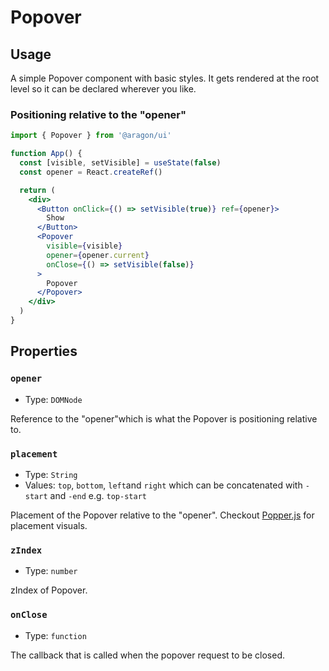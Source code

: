 # Popover

## Usage

A simple Popover component with basic styles. It gets rendered at the root level so it can be declared wherever you like.

### Positioning relative to the "opener"

```jsx
import { Popover } from '@aragon/ui'

function App() {
  const [visible, setVisible] = useState(false)
  const opener = React.createRef()

  return (
    <div>
      <Button onClick={() => setVisible(true)} ref={opener}>
        Show
      </Button>
      <Popover
        visible={visible}
        opener={opener.current}
        onClose={() => setVisible(false)}
      >
        Popover
      </Popover>
    </div>
  )
}
```

## Properties

### `opener`

- Type: `DOMNode`

Reference to the "opener"which is what the Popover is positioning relative to.

### `placement`

- Type: `String`
- Values: `top`, `bottom`, `left`and `right` which can be concatenated with `-start` and `-end` e.g. `top-start`

Placement of the Popover relative to the "opener". Checkout [Popper.js](https://popper.js.org/index.html) for placement visuals.

### `zIndex`

- Type: `number`

zIndex of Popover.

### `onClose`

- Type: `function`

The callback that is called when the popover request to be closed.
